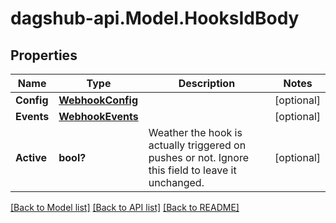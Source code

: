 # dagshub-api.Model.HooksIdBody
## Properties

Name | Type | Description | Notes
------------ | ------------- | ------------- | -------------
**Config** | [**WebhookConfig**](WebhookConfig.md) |  | [optional] 
**Events** | [**WebhookEvents**](WebhookEvents.md) |  | [optional] 
**Active** | **bool?** | Weather the hook is actually triggered on pushes or not. Ignore this field to leave it unchanged. | [optional] 

[[Back to Model list]](../README.md#documentation-for-models) [[Back to API list]](../README.md#documentation-for-api-endpoints) [[Back to README]](../README.md)

